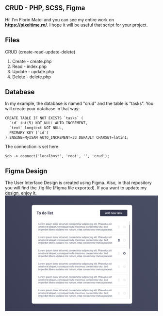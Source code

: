 ## CRUD - PHP, SCSS, Figma

Hi! I'm Florin Matei and you can see my entire work on **https://pixeltime.ro/**. I hope it will be useful that script for your project. 

## Files
CRUD (create-read-update-delete)

 1. Create - create.php 
 2. Read - index.php 
 3. Update - update.php 
 4. Delete - delete.php

## Database

In my example, the database is named "crud" and the table is "tasks". You will create your database in that way:

    CREATE TABLE IF NOT EXISTS `tasks` (
      `id` int(5) NOT NULL AUTO_INCREMENT,
      `text` longtext NOT NULL,
      PRIMARY KEY (`id`)
    ) ENGINE=MyISAM AUTO_INCREMENT=33 DEFAULT CHARSET=latin1;


 
The connection is set here:

    $db -> connect('localhost', 'root', '', 'crud');



## Figma Design

The User Interface Design is created using Figma. Also, in that repository you will find the .fig file (Figma file exported). If you want to update my design, enjoy it.
![CRUD - PHP, SCSS, Figma](preview.png)
